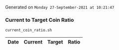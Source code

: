 Generated on `Monday 27-September-2021 at 10:21:47`

### Current to Target Coin Ratio
`current_coin_ratio.sh`

Date|Current|Target|Ratio
---|---|---|---
